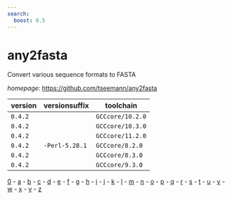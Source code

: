 ```yaml
---
search:
  boost: 0.5
---
```

# any2fasta

Convert various sequence formats to FASTA

*homepage*: <https://github.com/tseemann/any2fasta>

version | versionsuffix | toolchain
--------|---------------|----------
``0.4.2`` |  | ``GCCcore/10.2.0``
``0.4.2`` |  | ``GCCcore/10.3.0``
``0.4.2`` |  | ``GCCcore/11.2.0``
``0.4.2`` | ``-Perl-5.28.1`` | ``GCCcore/8.2.0``
``0.4.2`` |  | ``GCCcore/8.3.0``
``0.4.2`` |  | ``GCCcore/9.3.0``

[0](../0/index.md) - [a](../a/index.md) - [b](../b/index.md) - [c](../c/index.md) - [d](../d/index.md) - [e](../e/index.md) - [f](../f/index.md) - [g](../g/index.md) - [h](../h/index.md) - [i](../i/index.md) - [j](../j/index.md) - [k](../k/index.md) - [l](../l/index.md) - [m](../m/index.md) - [n](../n/index.md) - [o](../o/index.md) - [p](../p/index.md) - [q](../q/index.md) - [r](../r/index.md) - [s](../s/index.md) - [t](../t/index.md) - [u](../u/index.md) - [v](../v/index.md) - [w](../w/index.md) - [x](../x/index.md) - [y](../y/index.md) - [z](../z/index.md)

